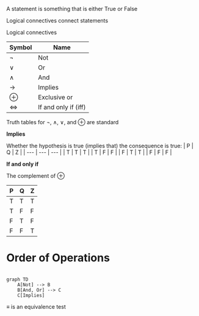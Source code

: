 A statement is something that is either True or False

Logical connectives connect statements

Logical connectives 

| Symbol       | Name         |
| ------------ | ------------ |
| $\neg$       | Not          |
| $\lor$       | Or          |
| $\land$        | And          |
| $\rightarrow$ | Implies      |
| $\oplus$     | Exclusive or |
| $\iff$       | If and only if (iff)             |

Truth tables for $\neg$, $\land$, $\lor$, and $\oplus$ are standard

**Implies**

Whether the hypothesis is true (implies that) the consequence is true:
| P   | Q   | Z   |
| --- | --- | --- |
| T   | T   | T   |
| T   | F   | F   |
| F   | T   | T   |
| F   | F   | F   |

**If and only if**

The complement of $\oplus$

| P   | Q   | Z   |
| --- | --- | --- |
| T   | T   | T   |
| T   | F   | F   |
| F   | T   | F   |
| F   | F   | T   |

# Order of Operations

```mermaid

graph TD
	A[Not] --> B
	B[And, Or] --> C
	C[Implies]
```

$\equiv$ is an equivalence test


